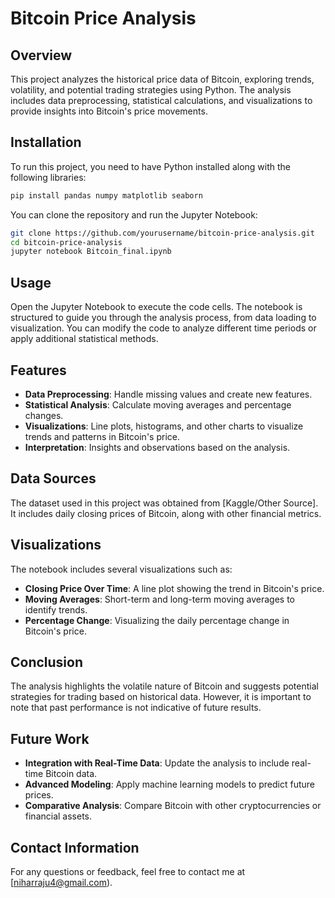 
# Bitcoin Price Analysis

## Overview
This project analyzes the historical price data of Bitcoin, exploring trends, volatility, and potential trading strategies using Python. The analysis includes data preprocessing, statistical calculations, and visualizations to provide insights into Bitcoin's price movements.

## Installation

To run this project, you need to have Python installed along with the following libraries:

```bash
pip install pandas numpy matplotlib seaborn
```

You can clone the repository and run the Jupyter Notebook:

```bash
git clone https://github.com/yourusername/bitcoin-price-analysis.git
cd bitcoin-price-analysis
jupyter notebook Bitcoin_final.ipynb
```

## Usage

Open the Jupyter Notebook to execute the code cells. The notebook is structured to guide you through the analysis process, from data loading to visualization. You can modify the code to analyze different time periods or apply additional statistical methods.

## Features

- **Data Preprocessing**: Handle missing values and create new features.
- **Statistical Analysis**: Calculate moving averages and percentage changes.
- **Visualizations**: Line plots, histograms, and other charts to visualize trends and patterns in Bitcoin's price.
- **Interpretation**: Insights and observations based on the analysis.

## Data Sources

The dataset used in this project was obtained from [Kaggle/Other Source]. It includes daily closing prices of Bitcoin, along with other financial metrics.

## Visualizations

The notebook includes several visualizations such as:

- **Closing Price Over Time**: A line plot showing the trend in Bitcoin's price.
- **Moving Averages**: Short-term and long-term moving averages to identify trends.
- **Percentage Change**: Visualizing the daily percentage change in Bitcoin's price.

## Conclusion

The analysis highlights the volatile nature of Bitcoin and suggests potential strategies for trading based on historical data. However, it is important to note that past performance is not indicative of future results.

## Future Work

- **Integration with Real-Time Data**: Update the analysis to include real-time Bitcoin data.
- **Advanced Modeling**: Apply machine learning models to predict future prices.
- **Comparative Analysis**: Compare Bitcoin with other cryptocurrencies or financial assets.

## Contact Information

For any questions or feedback, feel free to contact me at [niharraju4@gmail.com).
